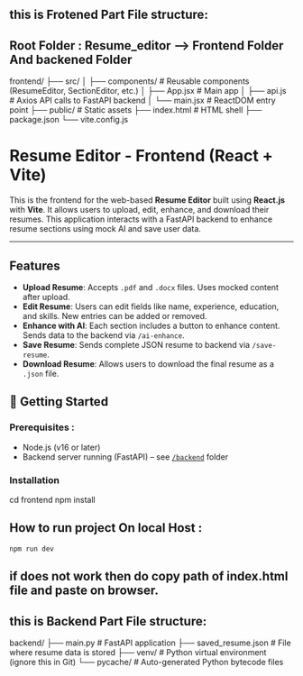 ## this is Frotened Part File structure: 

##    Root Folder : Resume_editor --> Frontend Folder And backened Folder
                     
frontend/
├── src/
│   ├── components/         # Reusable components (ResumeEditor, SectionEditor, etc.)
│   ├── App.jsx             # Main app
│   ├── api.js              # Axios API calls to FastAPI backend
│   └── main.jsx            # ReactDOM entry point
├── public/                 # Static assets
├── index.html              # HTML shell
├── package.json
└── vite.config.js
# Resume Editor - Frontend (React + Vite)

This is the frontend for the web-based **Resume Editor** built using **React.js** with **Vite**. It allows users to upload, edit, enhance, and download their resumes. This application interacts with a FastAPI backend to enhance resume sections using mock AI and save user data.

---

## Features

-  **Upload Resume**: Accepts `.pdf` and `.docx` files. Uses mocked content after upload.
- **Edit Resume**: Users can edit fields like name, experience, education, and skills. New entries can be added or removed.
- **Enhance with AI**: Each section includes a button to enhance content. Sends data to the backend via `/ai-enhance`.
-  **Save Resume**: Sends complete JSON resume to backend via `/save-resume`.
-  **Download Resume**: Allows users to download the final resume as a `.json` file.


## 🚀 Getting Started

### Prerequisites : 

- Node.js (v16 or later)
- Backend server running (FastAPI) – see [`/backend`](../backend) folder

### Installation
cd frontend
npm install
## How to run project On local Host : 
    npm run dev
## if does not work then do copy path of index.html file and paste on browser.    
## this is Backend  Part File structure: 
backend/
├── main.py # FastAPI application
├── saved_resume.json # File where resume data is stored
├── venv/ # Python virtual environment (ignore this in Git)
└── pycache/ # Auto-generated Python bytecode files
